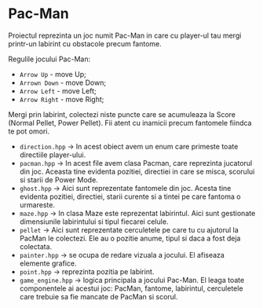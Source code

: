 # Pac-Man
Proiectul reprezinta un joc numit Pac-Man in care cu player-ul tau mergi printr-un labirint cu obstacole precum fantome.

Regulile jocului Pac-Man:

- `Arrow Up` - move Up;
- `Arrown Down` - move Down;
- `Arrow Left` - move Left;
- `Arrow Right` - move Right;

Mergi prin labirint, colectezi niste puncte care se acumuleaza la Score (Normal Pellet, Power Pellet).
Fii atent cu inamicii precum fantomele fiindca te pot omori.


- `direction.hpp` -> In acest obiect avem un enum care primeste toate directiile player-ului.
- `pacman.hpp` -> In acest file avem clasa Pacman, care reprezinta jucatorul din joc. Aceasta tine evidenta pozitiei, directiei in care se misca, scorului si starii de Power Mode.
- `ghost.hpp` -> Aici sunt reprezentate fantomele din joc. Acesta tine evidenta pozitiei, directiei, starii curente si a tintei pe care fantoma o urmareste.
- `maze.hpp` -> In clasa Maze este reprezentat labirintul. Aici sunt gestionate dimensiunile labirintului si tipul fiecarei celule.
- `pellet` ->  Aici sunt reprezentate cerculetele pe care tu cu ajutorul la PacMan le colectezi. Ele au o pozitie anume, tipul si daca a fost deja colectata.
- `painter.hpp` -> se ocupa de redare vizuala a jocului. El afiseaza elemente grafice.
- `point.hpp` -> reprezinta pozitia pe labirint.
- `game_engine.hpp` -> logica principala a jocului Pac-Man. El leaga toate componentele ai acestui joc: PacMan, fantome, labirintul, cerculetele care trebuie sa fie mancate de PacMan si scorul.